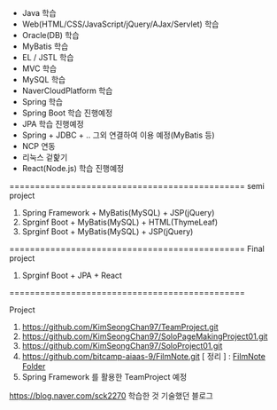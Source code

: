 - Java 학습
- Web(HTML/CSS/JavaScript/jQuery/AJax/Servlet) 학습
- Oracle(DB) 학습
- MyBatis 학습
- EL / JSTL 학습
- MVC 학습
- MySQL 학습 
- NaverCloudPlatform 학습
- Spring 학습
- Spring Boot 학습 진행예정
- JPA 학습 진행예정
- Spring + JDBC + .. 그외 연결하여 이용 예정(MyBatis 등)
- NCP 연동
- 리눅스 겉핥기
- React(Node.js) 학습 진행예정

==============================================
semi project

1. Spring Framework + MyBatis(MySQL) + JSP(jQuery)
2. Sprginf Boot + MyBatis(MySQL) + HTML(ThymeLeaf)
3. Sprginf Boot + MyBatis(MySQL) + JSP(jQuery)

==============================================
Final project

1. Sprginf Boot + JPA + React


==============================================

Project
1. https://github.com/KimSeongChan97/TeamProject.git
2. https://github.com/KimSeongChan97/SoloPageMakingProject01.git
3. https://github.com/KimSeongChan97/SoloProject01.git
4. https://github.com/bitcamp-aiaas-9/FilmNote.git
   [ 정리 ] : [FilmNote Folder](https://github.com/KimSeongChan97/SoloLean/tree/main/SoloLean/Web_workspace/workspace/FilmNote)
5. Spring Framework 를 활용한 TeamProject 예정   



https://blog.naver.com/sck2270
학습한 것 기술했던 블로그


